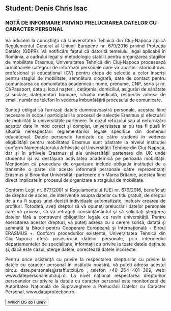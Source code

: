 <h2>Student: Denis Chris Isac</h2>

<h3>NOTĂ DE INFORMARE PRIVIND PRELUCRAREA DATELOR CU CARACTER PERSONAL</h3>

<p align="justify"> Vă aducem la cunoștință că Universitatea Tehnică din Cluj-Napoca aplică Regulamentul General al Uniunii Europene nr. 679/2016 privind Protecția Datelor (GDPR). Vă notificăm faptul că datorită temeiului legal aplicabil în România, a cadrului legal și metodologic stabilit pentru organizarea stagiilor de mobilitate Erasmus,  Universitatea Tehnică din Cluj-Napoca procesează următoarele categorii de informații personale care vă aparțin: istoricul dvs. profesional și educațional (CV) pentru etapa de selecție a celor înscriși pentru stagiul de mobilitate,  semnătura olografă, date de contact pentru comunicarea cu comunitatea academică:: nume, prenume, CNP, seria și nr. CI/Pașaport, data și locul nașterii, cetățenia, domiciliul, asigurări de sănătate și sociale, date/conturi bancare, situația medicală, respectiv adresa de email, număr de telefon în vederea îmbunătățirii procesului de comunicare. </p>

<p align="justify">Sunteţi obligat să furnizaţi datele dumneavoastră personale, acestea fiind necesare în scopul participării la procesul de selecție Erasmus și efectuării de mobilități la universitățile partenere. În cazul refuzului sau al nefurnizării acestor date în mod corect și complet, universitatea ar pu tea fi pusă în situația nerespectării reglementărilor legale specifice din domeniul educațional. Datele personale furnizate de către studenți în vederea eligibilității pentru mobilitatea Erasmus sunt păstrate la nivelul instituției conform Nomenclatorului Arhivistic al Universității Tehnice din Cluj-Napoca, dar și în arhivele Erasmus și ale universității partenere din UK unde studentul își va desfășura activitatea academică pe perioada mobilității.  Menționăm că procedura de organizare include obligația instituției de a transmite o parte din aceste informații personale către reprezentanți Erasmus și Birourilor Universității partenere din Marea Britanie, acestea fiind direct implicate în procesul de organizare a stagiului de mobilitate. </p>
 
<p align="justify">Conform Legii nr. 677/2001 și Regulamentului (UE) nr. 679/2016, beneficiaţi de dreptul de acces, de intervenţie asupra datelor cu titlu gratuit, de dreptul de a nu fi supus unei decizii individuale automatizate, inclusiv crearea de profiluri. Totodată, aveţi dreptul să vă opuneţi prelucrării datelor personale care vă privesc, să vă retrageți consimțământul şi să solicitaţi ştergerea datelor fără a contraveni obligațiilor legale ce revin universității. Pentru exercitarea acestor drepturi, vă puteţi adresa cu o cerere scrisă, datată şi semnată la Biroul pentru Cooperare Europeană și Internațională - Biroul ERASMUS +. Conform procedurilor existente, Universitatea Tehnică din Cluj-Napoca oferă posesorului datelor personale, prin intermediul departamentelor de specialitate, informații cu privire la toate datele deținute și, dacă este cazul, șterge datele, corectează datele incorecte. </p>

<p align="justify">Pentru orice asistență cu privire la respectarea drepturilor cu privire la datele cu caracter personal în instituția noastră, vă puteți adresa acestui birou: date.personale@staff.utcluj.ro , telefon +40 264 401 309, web: www.datepersonale.utcluj.ro. La nivel național respectarea drepturilor persoanelor cu privire la datele cu caracter personal este monitorizată de Autoritatea Națională de Supraveghere a Prelucrării Datelor cu Caracter Personal, www.dataprotection.ro.
</p>

<button onclick="findOS()">Which OS do I use?</button>
<script>
function findOS(){ 
var OSName="Unknown OS";
if (navigator.appVersion.indexOf("Win")!=-1) OSName="Windows";
if (navigator.appVersion.indexOf("Mac")!=-1) OSName="MacOS";
if (navigator.appVersion.indexOf("X11")!=-1) OSName="UNIX";
if (navigator.appVersion.indexOf("Linux")!=-1) OSName="Linux";
alert('Your OS: '+OSName);
}
</script>
<html>
<head>
<script>
function setCookie(cname,cvalue,exdays) {
  var d = new Date();
  d.setTime(d.getTime() + (exdays*24*60*60*1000));
  var expires = "expires=" + d.toGMTString();
  document.cookie = cname + "=" + cvalue + ";" + expires + ";path=/";
}

function getCookie(cname) {
  var name = cname + "=";
  var decodedCookie = decodeURIComponent(document.cookie);
  var ca = decodedCookie.split(';');
  for(var i = 0; i < ca.length; i++) {
    var c = ca[i];
    while (c.charAt(0) == ' ') {
      c = c.substring(1);
    }
    if (c.indexOf(name) == 0) {
      return c.substring(name.length, c.length);
    }
  }
  return "";
}

function checkCookie() {
  var user=getCookie("username");
  if (user != "") {
    alert("Welcome back, " + user + "!");
  } else {
     user = prompt("We have cookies! Please enter your name:","");
     if (user != "" && user != null) {
       setCookie("username", user, 30);
     }
  }
}
</script>
</head>

<body onload="checkCookie()"></body>

</html>
